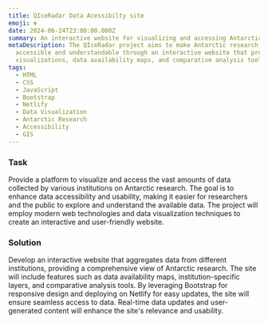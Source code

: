 ```yaml
---
title: QIceRadar Data Acessibilty site
emoji: ❄️
date: 2024-06-24T23:00:00.000Z
summary: An interactive website for visualizing and accessing Antarctic research data.
metaDescription: The QIceRadar project aims to make Antarctic research data more
  accessible and understandable through an interactive website that provides
  visualizations, data availability maps, and comparative analysis tools.
tags:
  - HTML
  - CSS
  - JavaScript
  - Bootstrap
  - Netlify
  - Data Visualization
  - Antarctic Research
  - Accessibility
  - GIS
---
```

### Task

Provide a platform to visualize and access the vast amounts of data collected by various institutions on Antarctic research. The goal is to enhance data accessibility and usability, making it easier for researchers and the public to explore and understand the available data. The project will employ modern web technologies and data visualization techniques to create an interactive and user-friendly website.

### Solution

Develop an interactive website that aggregates data from different institutions, providing a comprehensive view of Antarctic research. The site will include features such as data availability maps, institution-specific layers, and comparative analysis tools. By leveraging Bootstrap for responsive design and deploying on Netlify for easy updates, the site will ensure seamless access to data. Real-time data updates and user-generated content will enhance the site's relevance and usability.